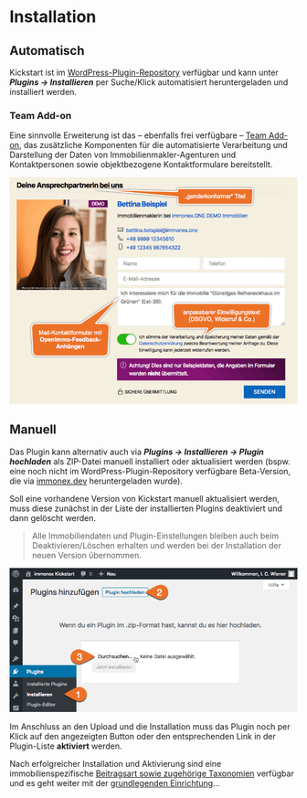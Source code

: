 # Installation

## Automatisch

Kickstart ist im [WordPress-Plugin-Repository](https://de.wordpress.org/plugins/immonex-kickstart/) verfügbar und kann unter ***Plugins → Installieren*** per Suche/Klick automatisiert heruntergeladen und installiert werden.

### Team Add-on

Eine sinnvolle Erweiterung ist das – ebenfalls frei verfügbare – [Team Add-on](https://de.wordpress.org/plugins/immonex-kickstart-team/), das zusätzliche Komponenten für die automatisierte Verarbeitung und Darstellung der Daten von Immobilienmakler-Agenturen und Kontaktpersonen sowie objektbezogene Kontaktformulare bereitstellt.

![Screenshot: Team Add-on Kontakt-Widget](../assets/scst-team-add-on-contact-section-1.gif)

## Manuell

Das Plugin kann alternativ auch via ***Plugins → Installieren → Plugin hochladen*** als ZIP-Datei manuell installiert oder aktualisiert werden (bspw. eine noch nicht im WordPress-Plugin-Repository verfügbare Beta-Version, die via [immonex.dev](https://immonex.dev/) heruntergeladen wurde).

Soll eine vorhandene Version von Kickstart manuell aktualisiert werden, muss diese zunächst in der Liste der installierten Plugins deaktiviert und dann gelöscht werden.

> Alle Immobiliendaten und Plugin-Einstellungen bleiben auch beim Deaktivieren/Löschen erhalten und werden bei der Installation der neuen Version übernommen.

![manuelle Installation](../assets/scst-manual-install-1.gif)

Im Anschluss an den Upload und die Installation muss das Plugin noch per Klick auf den angezeigten Button oder den entsprechenden Link in der Plugin-Liste **aktiviert** werden.

Nach erfolgreicher Installation und Aktivierung sind eine immobilienspezifische [Beitragsart sowie zugehörige Taxonomien](/beitragsarten-taxonomien) verfügbar und es geht weiter mit der [grundlegenden Einrichtung](einrichtung)...
